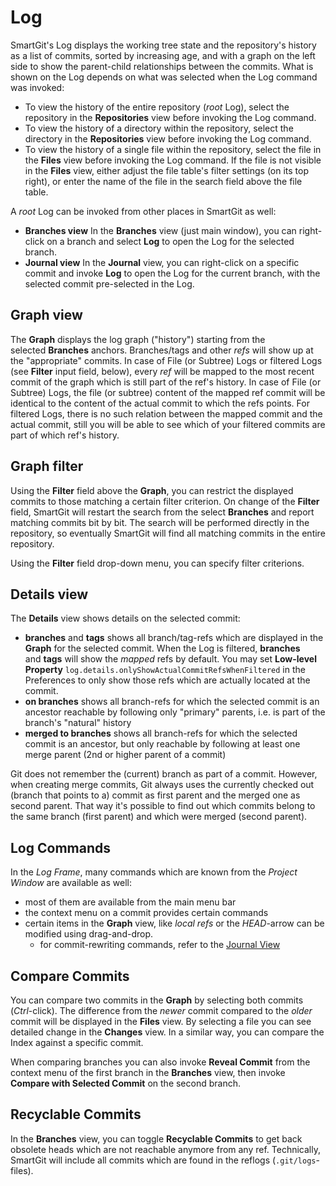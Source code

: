 # Log

SmartGit's Log displays the working tree state and the repository's
history as a list of commits, sorted by increasing age, and with a graph
on the left side to show the parent-child relationships between the
commits. What is shown on the Log depends on what was selected when the
Log command was invoked:

-   To view the history of the entire repository (*root* Log), select
    the repository in the **Repositories** view before invoking the Log
    command.
-   To view the history of a directory within the repository, select the
    directory in the **Repositories** view before invoking the Log
    command.
-   To view the history of a single file within the repository, select
    the file in the **Files** view before invoking the Log command. If
    the file is not visible in the **Files** view, either adjust the
    file table's filter settings (on its top right), or enter the name
    of the file in the search field above the file table.

A *root* Log can be invoked from other places in SmartGit as well:

-   **Branches view** In the **Branches** view (just main window), you
    can right-click on a branch and select **Log** to open the Log for
    the selected branch.
-   **Journal view** In the **Journal** view, you can right-click on a
    specific commit and invoke **Log** to open the Log for the current
    branch, with the selected commit pre-selected in the Log.

## Graph view

The **Graph** displays the log graph ("history") starting from the
selected **Branches** anchors. Branches/tags and other *refs* will show
up at the "appropriate" commits. In case of File (or Subtree) Logs or
filtered Logs (see **Filter** input field, below), every *ref* will be
mapped to the most recent commit of the graph which is still part of the
ref's history. In case of File (or Subtree) Logs, the file (or subtree)
content of the mapped ref commit will be identical to the content of the
actual commit to which the refs points. For filtered Logs, there is no
such relation between the mapped commit and the actual commit, still you
will be able to see which of your filtered commits are part of which
ref's history.

## Graph filter

Using the **Filter** field above the **Graph**, you can restrict the
displayed commits to those matching a certain filter criterion. On
change of the **Filter** field, SmartGit will restart the search from
the select **Branches** and report matching commits bit by bit. The
search will be performed directly in the repository, so eventually
SmartGit will find all matching commits in the entire repository.

Using the **Filter** field drop-down menu, you can specify filter
criterions.

## Details view

The **Details** view shows details on the selected commit:

-   **branches** and **tags** shows all branch/tag-refs which are
    displayed in the **Graph** for the selected commit. When the Log is
    filtered, **branches** and **tags** will show the *mapped* refs by
    default. You may set **Low-level
    Property** `log.details.onlyShowActualCommitRefsWhenFiltered` in the
    Preferences to only show those refs which are actually located at
    the commit.
-   **on branches** shows all branch-refs for which the selected commit
    is an ancestor reachable by following only "primary" parents, i.e.
    is part of the branch's "natural" history
-   **merged to branches** shows all branch-refs for which the selected
    commit is an ancestor, but only reachable by following at least one
    merge parent (2nd or higher parent of a commit)



Git does not remember the (current) branch as part of a commit. However,
when creating merge commits, Git always uses the currently checked out
(branch that points to a) commit as first parent and the merged one as
second parent. That way it's possible to find out which commits belong
to the same branch (first parent) and which were merged (second parent).



  

## Log Commands

In the *Log Frame*, many commands which are known from the *Project
Window* are available as well:

-   most of them are available from the main menu bar
-   the context menu on a commit provides certain commands
-   certain items in the **Graph** view, like *local refs* or the
    *HEAD*-arrow can be modified using drag-and-drop.
    -   for commit-rewriting commands, refer to the [Journal View](Journal-View.md)

## Compare Commits

You can compare two commits in the **Graph** by selecting both commits
(*Ctrl*-click). The difference from the *newer* commit compared to the
*older* commit will be displayed in the **Files** view. By selecting a
file you can see detailed change in the **Changes** view. In a similar
way, you can compare the Index against a specific commit.



When comparing branches you can also invoke **Reveal Commit** from the
context menu of the first branch in the **Branches** view, then invoke
**Compare with Selected Commit** on the second branch.



## Recyclable Commits

In the **Branches** view, you can toggle **Recyclable Commits** to get
back obsolete heads which are not reachable anymore from any ref.
Technically, SmartGit will include all commits which are found in the
reflogs (`.git/logs`-files).
